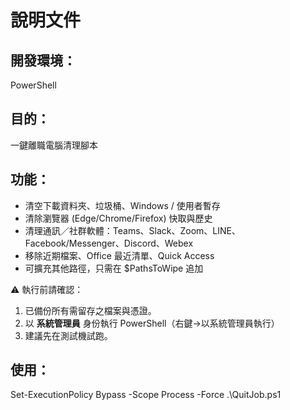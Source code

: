 # 說明文件

## 開發環境：

PowerShell

## 目的：

一鍵離職電腦清理腳本

##  功能：
* 清空下載資料夾、垃圾桶、Windows / 使用者暫存
* 清除瀏覽器 (Edge/Chrome/Firefox) 快取與歷史
* 清理通訊／社群軟體：Teams、Slack、Zoom、LINE、Facebook/Messenger、Discord、Webex
* 移除近期檔案、Office 最近清單、Quick Access
* 可擴充其他路徑，只需在 $PathsToWipe 追加

⚠️ 執行前請確認：
1. 已備份所有需留存之檔案與憑證。
2. 以 **系統管理員** 身份執行 PowerShell（右鍵→以系統管理員執行）
3. 建議先在測試機試跑。


##  使用：
Set-ExecutionPolicy Bypass -Scope Process -Force .\QuitJob.ps1



